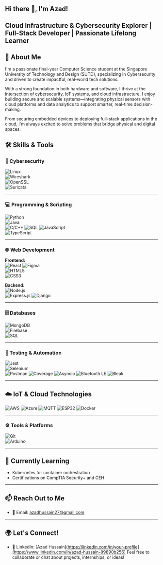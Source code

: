 ## Hi there 👋, I'm Azad!

## Cloud Infrastructure & Cybersecurity Explorer  | Full-Stack Developer | Passionate Lifelong Learner


## 🚀 About Me
I'm a passionate final-year Computer Science student at the Singapore University of Technology and Design (SUTD), specializing in Cybersecurity and driven to create impactful, real-world tech solutions.

With a strong foundation in both hardware and software, I thrive at the intersection of cybersecurity, IoT systems, and cloud infrastructure. I enjoy building secure and scalable systems—integrating physical sensors with cloud platforms and data analytics to support smarter, real-time decision-making.

From securing embedded devices to deploying full-stack applications in the cloud, I'm always excited to solve problems that bridge physical and digital spaces.

## 🛠 Skills & Tools

### 🔐 Cybersecurity  
![Linux](https://img.shields.io/badge/Linux-000?logo=linux&logoColor=white)  
![Wireshark](https://img.shields.io/badge/Wireshark-1679A7?logo=wireshark&logoColor=white)  
![OpenSSL](https://img.shields.io/badge/OpenSSL-721412?logo=openssl&logoColor=white)  
![Suricata](https://img.shields.io/badge/Suricata-EF4B24?logo=data&logoColor=white)

---

### 💻 Programming & Scripting  
![Python](https://img.shields.io/badge/Python-3776AB?logo=python&logoColor=white)  
![Java](https://img.shields.io/badge/Java-007396?logo=openjdk&logoColor=white)  
![C/C++](https://img.shields.io/badge/C/C++-00599C?logo=c&logoColor=white)
![SQL](https://img.shields.io/badge/SQL-4479A1?logo=mysql&logoColor=white)
![JavaScript](https://img.shields.io/badge/JavaScript-F7DF1E?logo=javascript&logoColor=black)  
![TypeScript](https://img.shields.io/badge/TypeScript-3178C6?logo=typescript&logoColor=white)  

---

### 🌐 Web Development

**Frontend:**  
![React](https://img.shields.io/badge/React-20232A?logo=react&logoColor=61DAFB)
![Figma](https://img.shields.io/badge/Figma-F24E1E?logo=figma&logoColor=white)  
![HTML5](https://img.shields.io/badge/HTML5-E34F26?logo=html5&logoColor=white)  
![CSS3](https://img.shields.io/badge/CSS3-1572B6?logo=css3&logoColor=white)  

**Backend:**  
![Node.js](https://img.shields.io/badge/Node.js-339933?logo=node.js&logoColor=white)  
![Express.js](https://img.shields.io/badge/Express.js-000000?logo=express&logoColor=white)
![Django](https://img.shields.io/badge/Django-092E20?logo=django&logoColor=white)

---

### 🗄 Databases  
![MongoDB](https://img.shields.io/badge/MongoDB-47A248?logo=mongodb&logoColor=white)  
![Firebase](https://img.shields.io/badge/Firebase-FFCA28?logo=firebase&logoColor=black)  
![SQL](https://img.shields.io/badge/SQL-4479A1?logo=mysql&logoColor=white)  

---

### 🧪 Testing & Automation  
![Jest](https://img.shields.io/badge/Jest-C21325?logo=jest&logoColor=white)  
![Selenium](https://img.shields.io/badge/Selenium-43B02A?logo=selenium&logoColor=white)  
![Postman](https://img.shields.io/badge/Postman-FF6C37?logo=postman&logoColor=white)
![Coverage](https://img.shields.io/badge/Coverage.py-CC3E33?logo=codecov&logoColor=white)
![Asyncio](https://img.shields.io/badge/Asyncio-3E8ACC?logo=python&logoColor=white)
![Bluetooth LE](https://img.shields.io/badge/Bluetooth%20LE-0082FC?logo=bluetooth&logoColor=white)
![Bleak](https://img.shields.io/badge/Bleak-3C3C3C?logo=python&logoColor=white)

---

## ☁️ IoT & Cloud Technologies

![AWS](https://img.shields.io/badge/AWS-232F3E?logo=amazonaws&logoColor=white)
![Azure](https://img.shields.io/badge/Azure-0078D4?logo=microsoftazure&logoColor=white)
![MQTT](https://img.shields.io/badge/MQTT-660066?logo=data&logoColor=white)
![ESP32](https://img.shields.io/badge/ESP32-323232?logo=espressif&logoColor=white)
![Docker](https://img.shields.io/badge/Docker-2496ED?logo=docker&logoColor=white)

---

### ⚙️ Tools & Platforms  
![Git](https://img.shields.io/badge/Git-F05032?logo=git&logoColor=white)  
![Arduino](https://img.shields.io/badge/Arduino-00979D?logo=arduino&logoColor=white)

---

## 🌱 Currently Learning
- Kubernetes for container orchestration  
- Certifications on CompTIA Security+ and CEH

---

## 📫 Reach Out to Me
- 📧 Email: azadhussain27@gmail.com

---

## 🌍 Let's Connect!
- 💼 LinkedIn: [Azad Hussain](https://linkedin.com/in/your-profile](https://www.linkedin.com/in/azad-hussain-89890b256)
Feel free to collaborate or chat about projects, internships, or ideas!

<!--
**ayyzadd/ayyzadd** is a ✨ _special_ ✨ repository because its `README.md` (this file) appears on your GitHub profile.

Here are some ideas to get you started:

- 🔭 I’m currently working on ...
- 🌱 I’m currently learning ...
- 👯 I’m looking to collaborate on ...
- 🤔 I’m looking for help with ...
- 💬 Ask me about ...
- 📫 How to reach me: ...
- 😄 Pronouns: ...
- ⚡ Fun fact: ...
-->
